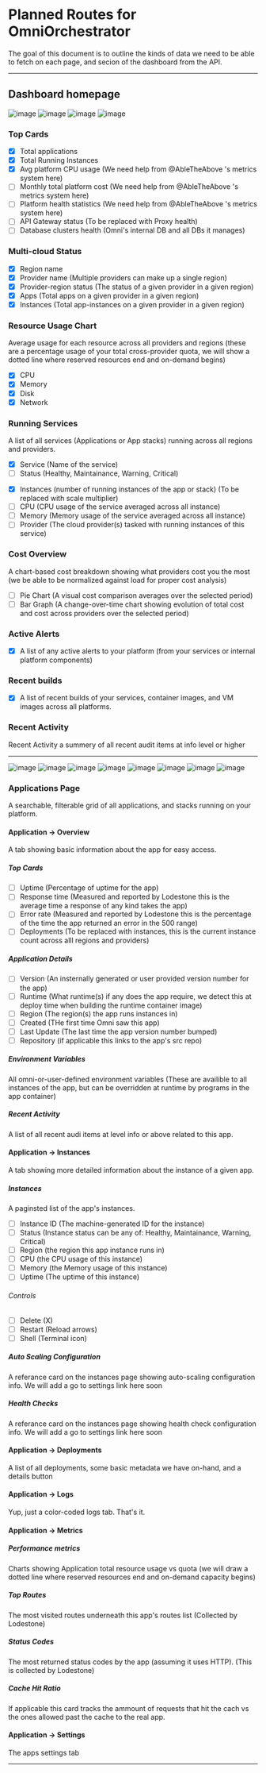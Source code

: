 # Planned Routes for OmniOrchestrator

The goal of this document is to outline the kinds of data we need to be able to fetch on each page, and secion of the dashboard from the API.

***

## Dashboard homepage

![image](https://github.com/user-attachments/assets/2d04d759-26d0-4989-9376-e894f78de29a)
![image](https://github.com/user-attachments/assets/bbb205c1-2b65-48a3-a92e-6ae5f5388a9a)
![image](https://github.com/user-attachments/assets/bdb667ed-d2f7-4e76-8d48-4c6792a17549)
![image](https://github.com/user-attachments/assets/74f8a820-0f8b-489a-9a4e-13d534d4717b)

### Top Cards

* [x] Total applications
* [x] Total Running Instances
* [x] Avg platform CPU usage (We need help from @AbleTheAbove 's metrics system here)
* [ ] Monthly total platform cost (We need help from @AbleTheAbove 's metrics system here)
* [ ] Platform health statistics (We need help from @AbleTheAbove 's metrics system here)
* [ ] API Gateway status (To be replaced with Proxy health)
* [ ] Database clusters health (Omni's internal DB and all DBs it manages)

### Multi-cloud Status

* [x] Region name
* [x] Provider name (Multiple providers can make up a single region)
* [x] Provider-region status (The status of a given provider in a given region)
* [x] Apps (Total apps on a given provider in a given region)
* [x] Instances (Total app-instances on a given provider in a given region)

### Resource Usage Chart

Average usage for each resource across all providers and regions (these are a percentage usage of your total cross-provider quota, we will show a dotted line where reserved resources end and on-demand begins)

* [x] CPU
* [x] Memory
* [x] Disk
* [x] Network

### Running Services

A list of all services (Applications or App stacks) running across all regions and providers.

* [x] Service (Name of the service)
* [ ] Status (Healthy, Maintainance, Warning, Critical)

- [x] Instances (number of running instances of the app or stack) (To be replaced with scale multiplier)
- [ ] CPU (CPU usage of the service averaged across all instance)
- [ ] Memory (Memory usage of the service averaged across all instance)
- [ ] Provider (The cloud provider(s) tasked with running instances of this service)

### Cost Overview

A chart-based cost breakdown showing what providers cost you the most (we be able to be normalized against load for proper cost analysis)

* [ ] Pie Chart (A visual cost comparison averages over the selected period)
* [ ] Bar Graph (A change-over-time chart showing evolution of total cost and cost across providers over the selected period)

### Active Alerts

* [x] A list of any active alerts to your platform (from your services or internal platform components)

### Recent builds

* [x] A list of recent builds of your services, container images, and VM images across all platforms.

### Recent Activity

Recent Activity a summery of all recent audit items at info level or higher

***

![image](https://github.com/user-attachments/assets/f5acd873-7659-4ff4-9a09-8317de0913b4)
![image](https://github.com/user-attachments/assets/cc129a7b-be47-4252-96b3-2f4bd6bfbd07)
![image](https://github.com/user-attachments/assets/79af5ccb-29e1-4402-ba05-9b838ecf70b7)
![image](https://github.com/user-attachments/assets/daa8ebcd-6feb-414e-944b-9a1f64926b38)
![image](https://github.com/user-attachments/assets/e1609117-f959-4bfe-874a-8bb31bbde0bf)
![image](https://github.com/user-attachments/assets/2cccd93b-e412-4934-8e9d-36c0526c887f)
![image](https://github.com/user-attachments/assets/65d113ae-d83e-4811-8782-5415751ed94b)
![image](https://github.com/user-attachments/assets/20937473-a03f-49df-b04c-ec7b5e26aa69)

### Applications Page

A searchable, filterable grid of all applications, and stacks running on your platform.

#### Application -> Overview

A tab showing basic information about the app for easy access.

##### Top Cards

* [ ] Uptime (Percentage of uptime for the app)
* [ ] Response time (Measured and reported by Lodestone this is the average time a response of any kind takes the app)
* [ ] Error rate (Measured and reported by Lodestone this is the percentage of the time the app returned an error in the 500 range)
* [ ] Deployments (To be replaced with instances, this is the current instance count across alll regions and providers)

##### Application Details

* [ ] Version (An insternally generated or user provided version number for the app)
* [ ] Runtime (What runtime(s) if any does the app require, we detect this at deploy time when building the runtime container image)
* [ ] Region (The region(s) the app runs instances in)
* [ ] Created (THe first time Omni saw this app)
* [ ] Last Update (The last time the app version number bumped)
* [ ] Repository (if applicable this links to the app's src repo)

##### Environment Variables

All omni-or-user-defined environment variables (These are availible to all instances of the app, but can be overridden at runtime by programs in the app container)

##### Recent Activity

A list of all recent audi items at level info or above related to this app.

#### Application -> Instances

A tab showing more detailed information about the instance of a given app.

##### Instances

A paginsted list of the app's instances.

* [ ] Instance ID (The machine-generated ID for the instance)
* [ ] Status (Instance status can be any of: Healthy, Maintainance, Warning, Critical)
* [ ] Region (the region this app instance runs in)
* [ ] CPU (the CPU usage of this instance)
* [ ] Memory (the Memory usage of this instance)
* [ ] Uptime (The uptime of this instance)

###### Controls

* [ ] Delete (X)
* [ ] Restart (Reload arrows)
* [ ] Shell (Terminal icon)

##### Auto Scaling Configuration

A referance card on the instances page showing auto-scaling configuration info. We will add a go to settings link here soon

##### Health Checks

A referance card on the instances page showing health check configuration info. We will add a go to settings link here soon

#### Application -> Deployments

A list of all deployments, some basic metadata we have on-hand, and a details button

#### Application -> Logs

Yup, just a color-coded logs tab. That's it.

#### Application -> Metrics

##### Performance metrics

Charts showing Application total resource usage vs quota (we will draw a dotted line where reserved resources end and on-demand capacity begins)

##### Top Routes

The most visited routes underneath this app's routes list (Collected by Lodestone)

##### Status Codes

The most returned status codes by the app (assuming it uses HTTP). (This is collected by Lodestone)

##### Cache Hit Ratio

If applicable this card tracks the ammount of requests that hit the cach vs the ones allowed past the cache to the real app.

#### Application -> Settings

The apps settings tab

***

